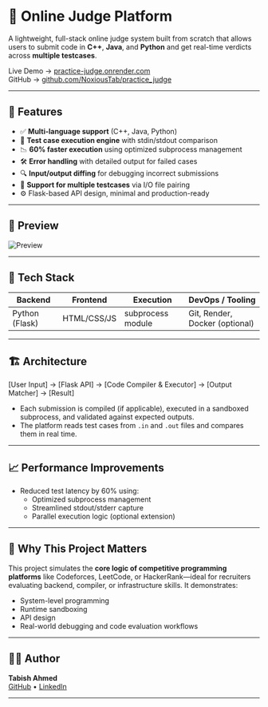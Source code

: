 # 🧪 Online Judge Platform

A lightweight, full-stack online judge system built from scratch that allows users to submit code in **C++**, **Java**, and **Python** and get real-time verdicts across **multiple testcases**.

Live Demo → [practice-judge.onrender.com](https://practice-judge.onrender.com)  
GitHub → [github.com/NoxiousTab/practice_judge](https://github.com/NoxiousTab/practice_judge)

---

## 🚀 Features

- ✅ **Multi-language support** (C++, Java, Python)
- 🧠 **Test case execution engine** with stdin/stdout comparison
- 📉 **60% faster execution** using optimized subprocess management
- 🛠️ **Error handling** with detailed output for failed cases
- 🔍 **Input/output diffing** for debugging incorrect submissions
- 🧪 **Support for multiple testcases** via I/O file pairing
- ⚙️ Flask-based API design, minimal and production-ready

---

## 📸 Preview

![Preview](https://your-screenshot-link-if-available.com)

---

## 🧩 Tech Stack

| Backend          | Frontend         | Execution | DevOps / Tooling       |
|------------------|------------------|-----------|-------------------------|
| Python (Flask)   | HTML/CSS/JS      | subprocess module | Git, Render, Docker (optional) |

---

## 🏗️ Architecture
[User Input] → [Flask API] → [Code Compiler & Executor] → [Output Matcher] → [Result]
- Each submission is compiled (if applicable), executed in a sandboxed subprocess, and validated against expected outputs.
- The platform reads test cases from `.in` and `.out` files and compares them in real time.

---
## 📈 Performance Improvements

- Reduced test latency by 60% using:
  - Optimized subprocess management
  - Streamlined stdout/stderr capture
  - Parallel execution logic (optional extension)

---

## 📌 Why This Project Matters

This project simulates the **core logic of competitive programming platforms** like Codeforces, LeetCode, or HackerRank—ideal for recruiters evaluating backend, compiler, or infrastructure skills. It demonstrates:

- System-level programming
- Runtime sandboxing
- API design
- Real-world debugging and code evaluation workflows

---

## 👨‍💻 Author

**Tabish Ahmed**  
[GitHub](https://github.com/NoxiousTab) • [LinkedIn](https://linkedin.com/in/ahmed-tabish)

---
